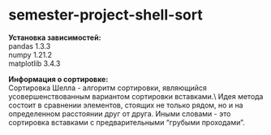 # semester-project-shell-sort
<b>Установка зависимостей:</b>\
pandas 1.3.3\
numpy 1.21.2\
matplotlib 3.4.3

<b>Информация о сортировке:</b>\
Сортировка Шелла - алгоритм сортировки, являющийся усовершенствованным вариантом сортировки вставками.\ Идея метода состоит в сравнении элементов, стоящих не только рядом, но и на определенном расстоянии друг от друга. Иными словами - это сортировка вставками с предварительными “грубыми проходами”. 
